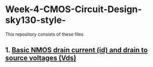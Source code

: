 # Week-4-CMOS-Circuit-Design-sky130-style-
This repository consists of these files
## 1. [Basic NMOS drain current (id) and drain to source voltages (Vds)](.day1/README.md)
